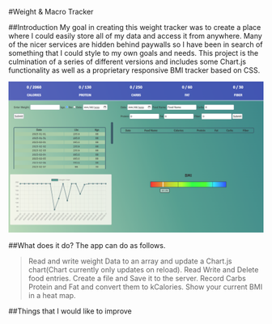#Weight & Macro Tracker

##Introduction
My goal in creating this weight tracker was to create a place where I could easily store all of my data and access it from anywhere. Many of the nicer services are hidden behind paywalls so I have been in search of something that I could style to my own goals and needs. This project is the culmination of a series of different versions and includes some Chart.js functionality as well as a proprietary responsive BMI tracker based on CSS.

![FullImage](/pictures/FullScreen.png)

##What does it do?
The app can do as follows.
>Read and write weight Data to an array and update a Chart.js chart(Chart currently only updates on reload).
>Read Write and Delete food entries.
>Create a file and Save it to the server.
>Record Carbs Protein and Fat and convert them to kCalories.
>Show your current BMI in a heat map.

##Things that I would like to improve
>

